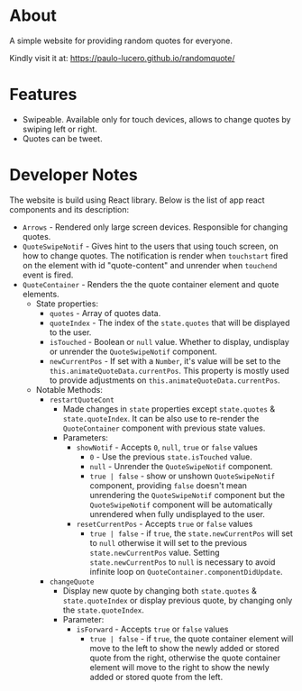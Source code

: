 # About
A simple website for providing random quotes for everyone.

Kindly visit it at: https://paulo-lucero.github.io/randomquote/

# Features
* Swipeable. Available only for touch devices, allows to change quotes by swiping left or right.
* Quotes can be tweet.

# Developer Notes
The website is build using React library. Below is the list of app react components and its description:

* `Arrows` - Rendered only large screen devices. Responsible for changing quotes.
* `QuoteSwipeNotif` - Gives hint to the users that using touch screen, on how to change quotes. The notification is render when `touchstart` fired on the element with id "quote-content" and unrender when `touchend` event is fired.
* `QuoteContainer` - Renders the the quote container element and quote elements.
  * State properties:
    * `quotes` - Array of quotes data.
    * `quoteIndex` - The index of the `state.quotes` that will be displayed to the user.
    * `isTouched` - Boolean or `null` value. Whether to display, undisplay or unrender the `QuoteSwipeNotif` component.
    * `newCurrentPos` - If set with a `Number`, it's value will be set to the `this.animateQuoteData.currentPos`. This property is mostly used to provide adjustments on `this.animateQuoteData.currentPos`.
  * Notable Methods:
    * `restartQuoteCont`
      * Made changes in `state` properties except `state.quotes` & `state.quoteIndex`. It can be also use to re-render the `QuoteContainer` component with previous state values.
      * Parameters:
        * `showNotif` - Accepts `0`, `null`, `true` or `false` values
          * `0` - Use the previous `state.isTouched` value.
          * `null` - Unrender the `QuoteSwipeNotif` component.
          * `true | false` - show or unshown `QuoteSwipeNotif` component, providing `false` doesn't mean unrendering the `QuoteSwipeNotif` component but the `QuoteSwipeNotif` component will be automatically unrendered when fully undisplayed to the user.
        * `resetCurrentPos` - Accepts `true` or `false` values
          * `true | false` - if `true`, the `state.newCurrentPos` will set to `null` otherwise it will set to the previous `state.newCurrentPos` value. Setting `state.newCurrentPos` to `null` is necessary to avoid infinite loop on `QuoteContainer.componentDidUpdate`.
    * `changeQuote`
      * Display new quote by changing both `state.quotes` & `state.quoteIndex` or display previous quote, by changing only the `state.quoteIndex`.
      * Parameter:
        * `isForward` - Accepts `true` or `false` values
          * `true | false` - if `true`, the quote container element will move to the left to show the newly added or stored quote from the right, otherwise the quote container element will move to the right to show the newly added or stored quote from the left.